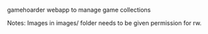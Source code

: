 gamehoarder webapp to manage game collections

Notes:
Images in images/ folder needs to be given permission for rw.

